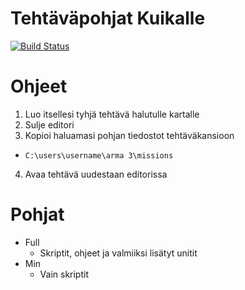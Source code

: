 # Tehtäväpohjat Kuikalle

[![Build Status](https://travis-ci.org/osasto-kuikka/mission-frameworks.svg?branch=master)](https://travis-ci.org/osasto-kuikka/mission-frameworks)

# Ohjeet
1. Luo itsellesi tyhjä tehtävä halutulle kartalle
2. Sulje editori
3. Kopioi haluamasi pohjan tiedostot tehtäväkansioon
  * `C:\users\username\arma 3\missions`
4. Avaa tehtävä uudestaan editorissa

# Pohjat

* Full
  * Skriptit, ohjeet ja valmiiksi lisätyt unitit
* Min
  * Vain skriptit

